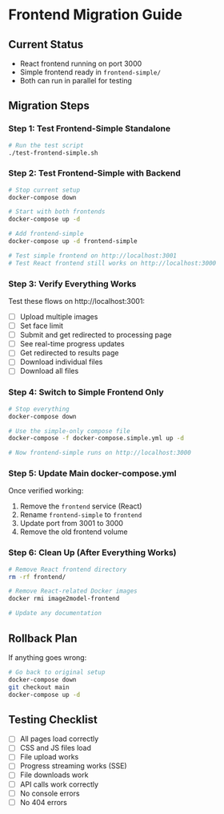 # Frontend Migration Guide

## Current Status
- React frontend running on port 3000
- Simple frontend ready in `frontend-simple/`
- Both can run in parallel for testing

## Migration Steps

### Step 1: Test Frontend-Simple Standalone
```bash
# Run the test script
./test-frontend-simple.sh
```

### Step 2: Test Frontend-Simple with Backend
```bash
# Stop current setup
docker-compose down

# Start with both frontends
docker-compose up -d

# Add frontend-simple
docker-compose up -d frontend-simple

# Test simple frontend on http://localhost:3001
# Test React frontend still works on http://localhost:3000
```

### Step 3: Verify Everything Works
Test these flows on http://localhost:3001:
- [ ] Upload multiple images
- [ ] Set face limit
- [ ] Submit and get redirected to processing page
- [ ] See real-time progress updates
- [ ] Get redirected to results page
- [ ] Download individual files
- [ ] Download all files

### Step 4: Switch to Simple Frontend Only
```bash
# Stop everything
docker-compose down

# Use the simple-only compose file
docker-compose -f docker-compose.simple.yml up -d

# Now frontend-simple runs on http://localhost:3000
```

### Step 5: Update Main docker-compose.yml
Once verified working:
1. Remove the `frontend` service (React)
2. Rename `frontend-simple` to `frontend`
3. Update port from 3001 to 3000
4. Remove the old frontend volume

### Step 6: Clean Up (After Everything Works)
```bash
# Remove React frontend directory
rm -rf frontend/

# Remove React-related Docker images
docker rmi image2model-frontend

# Update any documentation
```

## Rollback Plan
If anything goes wrong:
```bash
# Go back to original setup
docker-compose down
git checkout main
docker-compose up -d
```

## Testing Checklist
- [ ] All pages load correctly
- [ ] CSS and JS files load
- [ ] File upload works
- [ ] Progress streaming works (SSE)
- [ ] File downloads work
- [ ] API calls work correctly
- [ ] No console errors
- [ ] No 404 errors